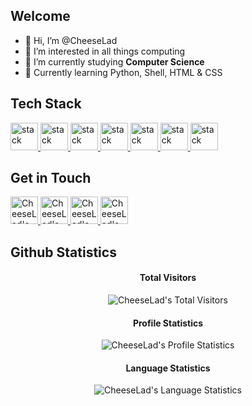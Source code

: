 ## Welcome

- 👋 Hi, I’m @CheeseLad
- 👀 I’m interested in all things computing
- 🌱 I’m currently studying <b>Computer Science</b>
- 🔨 Currently learning Python, Shell, HTML & CSS


## Tech Stack

<p align="left"> 
    <a href="https://www.w3.org/html/" target="_blank"> <img src="https://img.icons8.com/color/48/000000/html-5.png" alt="stack" width="44" height="44"/> </a> 
    <a href="https://www.w3schools.com/css/" target="_blank"> <img src="https://img.icons8.com/color/48/000000/css3.png" alt="stack" width="44" height="44"/> </a> 
    <a href="https://www.python.org" target="_blank"> <img src="https://img.icons8.com/color/48/000000/python.png" alt="stack" width="44" height="44"/> </a> 
    <a href="https://www.cprogramming.com/" target="_blank"> <img src="https://img.icons8.com/color/452/c-programming.png" alt="stack" width="44" height="44"/> </a>
    <a href="https://en.wikipedia.org/wiki/Bash_(Unix_shell)" target="_blank"> <img src="https://bashlogo.com/img/symbol/png/full_colored_light.png" alt="stack" width="44" height="44"/> </a>
    <a href="https://learn.microsoft.com/en-us/dotnet/csharp/" target="_blank"> <img src="https://miro.medium.com/v2/resize:fit:300/1*A_Hg7NPIoARg0RmdsVapqg.png" alt="stack" width="44" height="44"/> </a>
    <a href="https://developer.mozilla.org/en-US/docs/Web/JavaScript" target="_blank"> <img src="https://img.icons8.com/color/48/000000/javascript.png" alt="stack" width="44" height="44"/> </a> 
</p>

## Get in Touch

<p align="left"> 
  <a href="https://cheeselad.github.io/">
    <img src="https://creazilla-store.fra1.digitaloceanspaces.com/icons/7916049/internet-icon-md.png" alt="CheeseLad's Portfolio Website" height="44" width="44">
  </a> <a href="https://www.linkedin.com/">
    <img src="https://www.vectorlogo.zone/logos/linkedin/linkedin-icon.svg" alt="CheeseLad's LinkedIn Profile" height="44" width="44">
  </a>   <a href="https://www.instagram.com/">
    <img src="https://www.vectorlogo.zone/logos/instagram/instagram-icon.svg" alt="CheeseLad's Instagram Profile" height="44" width="44">
  </a><a href="https://www.discord.com/">
    <img src="https://www.vectorlogo.zone/logos/discordapp/discordapp-icon.svg" alt="CheeseLad's Discord Profile" height="44" width="44">
  </a>
</p>

## Github Statistics

<h4 align="center">Total Visitors</h4>

<p align="center"><img src="https://profile-counter.glitch.me/{CheeseLad}/count.svg" alt="CheeseLad's Total Visitors" /></p>

<h4 align="center">Profile Statistics</h4>

<p align="center"><img src="https://github-readme-stats.vercel.app/api?username=CheeseLad&show_icons=true&theme=dark" alt="CheeseLad's Profile Statistics" align="center" /></p>

<h4 align="center">Language Statistics</h4>

<p align="center"><img align="center" src="https://github-readme-stats.vercel.app/api/top-langs?username=cheeselad&show_icons=true&locale=en&text_color=ffffff&layout=compact&theme=dark" alt="CheeseLad's Language Statistics" bg_color=#808080/></p>


<!---
CheeseLad/CheeseLad is a ✨ special ✨ repository because its `README.md` (this file) appears on your GitHub profile.
You can click the Preview link to take a look at your changes.
--->
